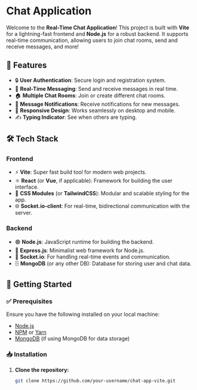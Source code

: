 # Chat Application

Welcome to the **Real-Time Chat Application**! This project is built with **Vite** for a lightning-fast frontend and **Node.js** for a robust backend. It supports real-time communication, allowing users to join chat rooms, send and receive messages, and more!

## 🚀 Features

- 🔒 **User Authentication**: Secure login and registration system.
- 💬 **Real-Time Messaging**: Send and receive messages in real time.
- 🏠 **Multiple Chat Rooms**: Join or create different chat rooms.
- 🔔 **Message Notifications**: Receive notifications for new messages.
- 📱 **Responsive Design**: Works seamlessly on desktop and mobile.
- ✍️ **Typing Indicator**: See when others are typing.

## 🛠 Tech Stack

### Frontend

- ⚡ **Vite**: Super fast build tool for modern web projects.
- ⚛️ **React** (or **Vue**, if applicable): Framework for building the user interface.
- 🎨 **CSS Modules** (or **TailwindCSS**): Modular and scalable styling for the app.
- 🌐 **Socket.io-client**: For real-time, bidirectional communication with the server.

### Backend

- 🟢 **Node.js**: JavaScript runtime for building the backend.
- 🚂 **Express.js**: Minimalist web framework for Node.js.
- 🔗 **Socket.io**: For handling real-time events and communication.
- 🗄 **MongoDB** (or any other DB): Database for storing user and chat data.

## 🚦 Getting Started

### ✅ Prerequisites

Ensure you have the following installed on your local machine:

- [Node.js](https://nodejs.org/)
- [NPM](https://www.npmjs.com/) or [Yarn](https://yarnpkg.com/)
- [MongoDB](https://www.mongodb.com/) (if using MongoDB for data storage)

### 📥 Installation

1. **Clone the repository:**

   ```bash
   git clone https://github.com/your-username/chat-app-vite.git
